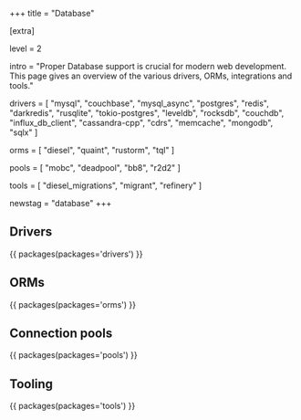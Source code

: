 +++
title = "Database"

[extra]

level = 2

intro = "Proper Database support is crucial for modern web development. This page gives an overview of the various drivers, ORMs, integrations and tools."

drivers = [
  "mysql",
  "couchbase",
  "mysql_async",
  "postgres",
  "redis",
  "darkredis",
  "rusqlite",
  "tokio-postgres",
  "leveldb",
  "rocksdb",
  "couchdb",
  "influx_db_client",
  "cassandra-cpp",
  "cdrs",
  "memcache",
  "mongodb",
  "sqlx"
]

orms = [
  "diesel",
  "quaint",
  "rustorm",
  "tql"
]

pools = [
    "mobc",
    "deadpool",
    "bb8",
    "r2d2"
]

tools = [
  "diesel_migrations",
  "migrant",
  "refinery"
]

newstag = "database"
+++

<h2 id="drivers">Drivers</h2>

{{ packages(packages='drivers') }}

<h2 id="orms">ORMs</h2>

{{ packages(packages='orms') }}

<h2 id="pools">Connection pools</h2>

{{ packages(packages='pools') }}

<h2 id="tooling">Tooling</h2>

{{ packages(packages='tools') }}


